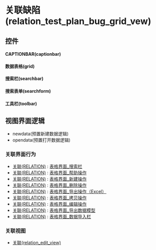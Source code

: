 # 关联缺陷(relation_test_plan_bug_grid_vew)  <!-- {docsify-ignore-all} -->



## 控件
#### CAPTIONBAR(captionbar)
#### 数据表格(grid)
#### 搜索栏(searchbar)
#### 搜索表单(searchform)
#### 工具栏(toolbar)

## 视图界面逻辑
  * newdata(预置新建数据逻辑)
  * opendata(预置打开数据逻辑)


### 关联界面行为
  * [关联(RELATION)](module/Base/relation) : [表格界面_搜索栏](module/Base/relation#界面行为)
  * [关联(RELATION)](module/Base/relation) : [表格界面_帮助操作](module/Base/relation#界面行为)
  * [关联(RELATION)](module/Base/relation) : [表格界面_新建操作](module/Base/relation#界面行为)
  * [关联(RELATION)](module/Base/relation) : [表格界面_删除操作](module/Base/relation#界面行为)
  * [关联(RELATION)](module/Base/relation) : [表格界面_导出操作（Excel）](module/Base/relation#界面行为)
  * [关联(RELATION)](module/Base/relation) : [表格界面_拷贝操作](module/Base/relation#界面行为)
  * [关联(RELATION)](module/Base/relation) : [表格界面_编辑操作](module/Base/relation#界面行为)
  * [关联(RELATION)](module/Base/relation) : [表格界面_导出数据模型](module/Base/relation#界面行为)
  * [关联(RELATION)](module/Base/relation) : [表格界面_数据导入栏](module/Base/relation#界面行为)

### 关联视图
  * [关联(relation_edit_view)](app/view/relation_edit_view)

<script>
 const { createApp } = Vue
  createApp({
    data() {
      return {

      }
    }
  }).use(ElementPlus).mount('#app')
</script>